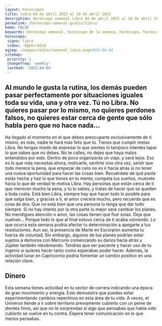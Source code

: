 ```yaml
---
layout: horoscopos
title: libra 04 de abril 2022 al 10 de abril 2022 
description: Horóscopo semanal libra 04 de abril 2022 al 10 de abril 2022. Al mundo le gusta la rutina, los demás pueden pasar perfectamente por situaciones iguales toda su vida, una y otra vez. Tú no Libra. No quieres pasar por lo mismo, no quieres perdones falsos, no quieres estar cerca de gente que sólo habla pero que no hace nada…
permalink: /horoscopo-semanal-gratis/libra/
home: FALSE
keywords: horóscopo semanal, horóscopo de la semana, horóscopo, horóscopo gratis,horóscopos, horóscopo esperanza gracia, horoscopos libra la semana, horóscopos gratis, Tarot, Astrologia, Zodíaco, libra, horoscopo gratis, semanal
horoscopo:
 signo: libra
 video: -DQpmrrAIeU
ogimg: /images/zodiac/semanal_libra.png#2022-04-04
sitemap:
 priority: 1
 changefreq: 'weekly'
 lastmod: '2022-04-04'
---
```




## Al mundo le gusta la rutina, los demás pueden pasar perfectamente por situaciones iguales toda su vida, una y otra vez. Tú no Libra. No quieres pasar por lo mismo, no quieres perdones falsos, no quieres estar cerca de gente que sólo habla pero que no hace nada…

Ha llegado el momento en el que debes preocuparte exclusivamente de ti mismo, es más, nadie te hará más feliz que tú. Tienes que cumplir metas Libra. No tengas miedo de expresar lo que sientes ni tampoco intentes tapar lo que sabes que no debes. No te calles, no dejes que haya malos entendidos por esto. Dentro de poco organizarás un viaje, y será lejos. Eso es lo que más necesitas ahora, motivarte, sentirte vivo otra vez, sentir que todo merece la pena, que empezar de cero no es ir hacia atrás si no tener una nueva oportunidad para hacer las cosas bien. Recuérdate de qué pasta estás hecha y haz lo que tienes en tu mente, competa tus sueños, muévete hacia lo que de verdad te motiva Libra. Hay personas que están cerca de ti que merecen mucho la pena, y tú lo sabes, y tratas de hacer que se queden a toda costa. Está bien Libra, siempre hay que hacer todo lo posible para que salga bien, y gracias a ti, el amor crecerá mucho, pero recuerda que es cosa de dos. Que no está bien que una persona lo tenga que dar todo siempre. Si no hay interés por la otra parte lo mejor será cambiar los planes. No mendigues atención o amor, las cosas tienen que fluir solas. Deja que vuelvan… Porque todo lo que al final estuvo cerca de ti acaba volviendo.
Lo que ocurra esta semana podría afectar tu determinación a apegarte a tus resoluciones. Aun así, la presencia de Marte en Escorpión aumenta tu fuerza de voluntad. Sin embargo, algunos de tus planes podrían estar sujetos a demoras con Mercurio comenzando su danza hacia atrás y Júpiter también rebobinando. Tendrás que ser paciente y hacer uso de tu ingenio si quieres hacer tanto como esperabas poder hacer. Además, la actividad lunar en Capricornio podría fomentar un cambio positivo en una relación clave.

## Dinero

Esta semana tienes actividad en tu sector de carrera indicando una época de gran movimiento y energía. Esto demuestra que puedes estar experimentando cambios repentinos en esta área de tu vida. A veces, el Universo tiende a ir sobre territorio previamente cubierto con un peine de dientes finos, así que no te sorprendas si algo que pensabas que había sido cubierto se vuelve en tu contra. Espera tener comunicación en lo que menos pensabas.